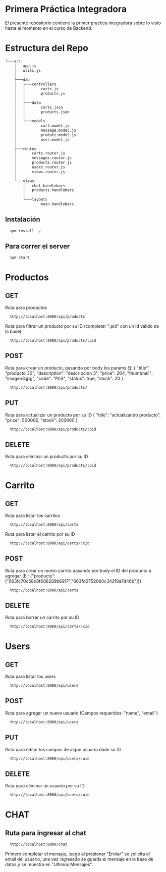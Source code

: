 # Primera Práctica Integradora

El presente repositorio contiene la primer practica integradora sobre lo visto hasta el momento en el curso de Backend.

# Estructura del Repo

```bash
└───src
    │   app.js
    │   utils.js
    │
    ├───dao
    │   ├───controllers
    │   │       carts.js
    │   │       products.js
    │   │
    │   ├───data
    │   │       carts.json
    │   │       products.json
    │   │
    │   └───models
    │           cart.model.js
    │           message.model.js
    │           product.model.js
    │           user.model.js
    │
    ├───routes
    │       carts.router.js
    │       messages.router.js
    │       products.router.js
    │       users.router.js
    │       views.router.js
    │
    └───views
        │   chat.handlebars
        │   products.handlebars
        │
        └───layouts
                main.handlebars
```
## Instalación

```bash
  npm install -y
```

## Para correr el server

```bash
  npm start
```
# Productos

## GET

Ruta para productos

```bash
  http://localhost:8080/api/products
```

Ruta para filtrar un producto por su ID (completar ":pid" con un id valido de la base)

```bash
  http://localhost:8080/api/products/:pid
```

## POST

Ruta para crear un producto, pasando por body los params Ej: {
"title": "producto 30",
"description": "descripcion 3",
"price": 204,
"thumbnail": "imagen3.jpg",
"code": "P03",
"status": true,
"stock": 20
}

```bash
  http://localhost:8080/api/products/
```

## PUT

Ruta para actualizar un producto por su ID
{
"title": "actualizando producto",
"price": 500000,
"stock": 200000
}

```bash
  http://localhost:8080/api/products/:pid
```

## DELETE

Ruta para eliminar un producto por su ID

```bash
  http://localhost:8080/api/products/:pid
```

# Carrito

## GET

Ruta para listar los carritos

```bash
  http://localhost:8080/api/carts
```

Ruta para listar el carrito por su ID

```bash
  http://localhost:8080/api/carts/:cid
```

## POST

Ruta para crear un nuevo carrito pasando por body el ID del producto a agregar (Ej: {"products":["663fc70c58c8f608289b6917","663fd07520d0c342f9a7d46b"]})

```bash
  http://localhost:8080/api/carts
```

## DELETE

Ruta para borrar un carrito por su ID

```bash
  http://localhost:8080/api/carts/:cid
```

# Users

## GET
Ruta para listar los users
```bash
  http://localhost:8080/api/users
```

## POST
Ruta para agregar un nuevo usuario (Campos requeridos: "name", "email")
```bash
  http://localhost:8080/api/users
```
## PUT
Ruta para editar los campos de algun usuario dado su ID
```bash
  http://localhost:8080/api/users/:uid
```
## DELETE
Ruta para eliminar un usuario por su ID
```bash
  http://localhost:8080/api/users/:uid
```

# CHAT

## Ruta para ingresar al chat

```bash
  http://localhost:8080/chat
```
Primero completar el mensaje, luego al presionar "Enviar" se solicita el email del usuario, una vez ingresado se guarda el mensaje en la base de datos y se muestra en "Ultimos Mensajes".
